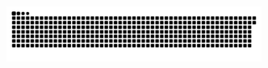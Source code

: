 <picture>
  <source media="(prefers-color-scheme: dark)" srcset="https://raw.githubusercontent.com/MarineHakobyan/MarineHakobyan/79c039bed1acb180f8d1a0b58cefc1b1e787067d/github-contribution-grid-snake-dark.svg" />
  <source media="(prefers-color-scheme: light)" srcset="https://raw.githubusercontent.com/MarineHakobyan/MarineHakobyan/79c039bed1acb180f8d1a0b58cefc1b1e787067d/github-contribution-grid-snake.svg" />
  <img alt="github-snake" src="https://raw.githubusercontent.com/MarineHakobyan/MarineHakobyan/79c039bed1acb180f8d1a0b58cefc1b1e787067d/github-contribution-grid-snake-dark.svg" />
</picture>
